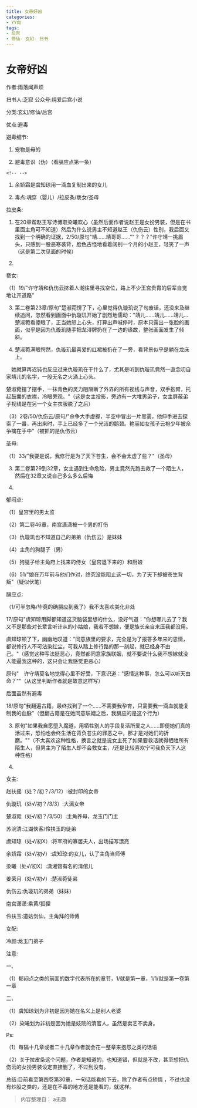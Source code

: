 ```yaml
---
title: 女帝好凶
categories:
- YY向
tags:
- 后宫
- 修仙- 玄幻- 扫书
---
```

# 女帝好凶
作者:雨落闻声烦

扫书人:乏寂 公众号:纯爱后宫小说

分类:玄幻/修仙/后宫

优点:避毒

避毒细节:

1.  宠物是母的

2.  避毒意识（伪）（看膈应点第一条）

```{=html}
<!-- -->
```
1.  余娇霜是虞知琼用一滴血复制出来的女儿

2.  毒点:魂穿（婴儿）/拉皮条/亵女/圣母

拉皮条:

1.  在20章帮赵王写诗博取染曦欢心（虽然后面作者说赵王是女扮男装，但是在书里面主角可不知道）然后为什么说男主不知道赵王（仇伤云）性别，我后面又找到一个明确的证据，2/50/原句"靖......靖哥哥......""？？？"许守靖一挑眉头，只感到一股恶寒袭背，脸色古怪地看着阔别一个月的小赵王，轻笑了一声（这是第二次见面的时候）

2.  

亵女:

（1）19/"许守靖和仇伤云挤着人潮往里寻找空位，路上不少王宫贵胄的后辈自觉地让开道路"

3.  第二卷第23章/原句"楚淑菀愣了下，心里觉得仇璇玑说了句废话，还没来及继续追问，忽然看到画面中仇璇玑开始了剧烈地儒动："靖儿......靖儿......靖儿...楚淑菀看傻眼了，正当她怒上心头，打算出声喊停时，原本只露出一张脸的画面，似乎是因为仇璇玑随手把龙浔牌扔在了一边的缘故，整张画面发生了倾斜。

4.  楚淑菀满眼愕然，仇璇玑最喜爱的红裙被扔在了一旁，看背景似乎是躺在龙床上。

　她就算再迟钝也反应过来仇璇玑在干什么了，尤其是听到仇璇玑竟然一直念叨自家靖儿的名字，一股无名之火涌上心头。

楚淑菀摆了摆手，一抹青色的灵力阻隔断了外界的所有视线与声音，双手抱臂，托起鼓囊的衣襟，冷眼旁观。"（这是女主投影，旁边有一大堆男弟子，女主屏蔽弟子视线是在另一个女主衣服脱了之后）

（3）2卷/50/仇伤云/原句/"佘争大手虚握，半空中冒出一片黑雾，他伸手进去探索了一番，再出来时，手上已经多了一个光洁的鹅颈。艳丽如女孩子云袍少年被佘争擒在手中"（被抓的是仇伤云）

圣母:

（1）33/"我要是说，我修行是为了天下苍生，会不会太虚了些？"（圣母）

3.  第二卷第29到32章，女主遇到生命危险，男主竟然先跑去救了一个陌生人，然后在32章又说自己多么多么后悔

4.  

郁闷点:

（1）皇宫里的男太监

（2）第二卷46章，南宫潇潇被一个男的打伤

（3）仇璇玑也不知道自己的弟弟（仇伤云）是妹妹

（4）主角的狗腿子（男）

（5）狗腿子给主角府上找来的侍女（皇宫退下来的）和厨娘

（6）51/"娘在万年前与他们作对，终究没能阻止这一切，为了天下却被苍生背叛"（疑似伏笔）

膈应点:

（1/可半忽略/毕竟的确膈应到我了）我不太喜欢美化非处

17/原句"虞知琼用脚都知道这货脑袋里想的什么，没好气道："你想哪儿去了？我又不是那些对长辈言听计从的小姑娘，我若不想嫁，便是族长亲自来压我都没用。

虞知琼顿了下，幽幽地叹道："同意族里的要求，完全是为了报答多年来的恩情，都说修行人不可沾染红尘，可我从踏上修行路的那一刻起，就已经身不由己。"（感觉这种写法挺恶心，竟然都同意家族联姻，就不要说什么我不想嫁就没人能逼我这种的，这只会让我感觉更恶心）

原句"　许守靖莫名地觉得心里不好受，下意识道："感情这种事，怎么可以听天由命？""（从这里判断作者就是故意这样写）

后面虽然有避毒

18/原句"我翻遍古籍，最终找到了一个......不需要我孕育，只需要我一滴血就能复制我的血脉"（但翻古籍是在她同意联姻之后，我膈应的是这个行为）

3.  原句"如果我自愿堕入魔道，用牺牲别人的手段复活所爱之人......即便她们真的活过来，恐怕也会终生活在背负苍生的罪恶之中，那才是对她们的折磨。""（不太喜欢这种性格，换言之就是说女主死了如果要救活就得牺牲所有陌生人，但男主为了陌生人却不会救女主，/还是比较喜欢宁可我负天下人这种性格）

4.  

女主:

赵扶摇（处？/初？/3/12）:被封印的女帝

仇璇玑（处√/初？/3/3）:大漓女帝

楚淑菀（处√/初？/3/50）:主角养母，龙玉门门主

苏浣清:江湖侠客/伶扶玉的徒弟

虞知琼（处√/初X）:将军府的寡居夫人，出场描写漂亮

余娇霜（处√/初√）:虞知琼:的女儿，认了主角当师傅

染曦（处√/初Ⅹ）:潇湘馆有名的淸倌儿

姜荣月（处√/初√）:楚淑菀徒弟

仇伤云:仇璇玑的弟弟（妹妹）

南宫潇潇:乘黄/狐狸

伶扶玉:道姑剑仙，主角拜的师傅

女配:

冷颜:龙玉门弟子

注意:

一、

（1）郁闷点之类的前面的数字代表所在的章节，1/就是第一章，1/1/就是第一卷第一章

二、

（1）虞知琼划为非初是因为她在名义上是别人老婆

（2）染曦划为非初是因为她是妓院的清官人，虽然是卖艺不卖身。

Ps:

（1）每隔十几章或者二十几章作者就会花一整章来抱怨之类的话语

（2）关于拉皮条这个问题，作者是知道的，也知道错，但就是不改，甚至想把仇伤云的女扮男装设定直接删了，不过到没有。

总结:目前看至第四卷第30章，一句话能看的下去，除了作者有点矫情
，不过也没有炒股之类的，还是在不毒的地方还是能看的，就这样。


> 内容整理自： a无趣